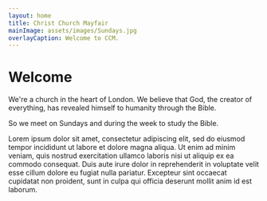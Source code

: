 ```yaml
---
layout: home
title: Christ Church Mayfair
mainImage: assets/images/Sundays.jpg
overlayCaption: Welcome to CCM.
---
```


Welcome
=======
We're a church in the heart of London. We believe that God, the creator of everything, has revealed himself to humanity through the Bible.

So we meet on Sundays and during the week to study the Bible.

Lorem ipsum dolor sit amet, consectetur adipiscing elit, sed do eiusmod tempor incididunt ut labore et dolore magna aliqua. Ut enim ad minim veniam, quis nostrud exercitation ullamco laboris nisi ut aliquip ex ea commodo consequat. Duis aute irure dolor in reprehenderit in voluptate velit esse cillum dolore eu fugiat nulla pariatur. Excepteur sint occaecat cupidatat non proident, sunt in culpa qui officia deserunt mollit anim id est laborum.
